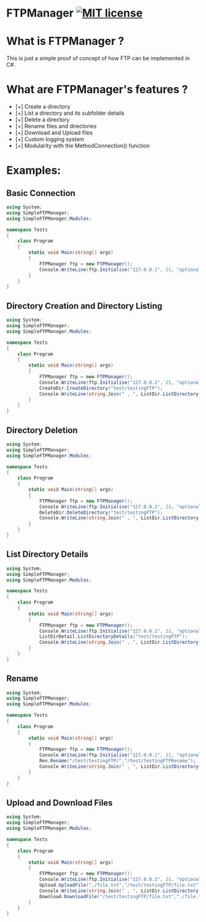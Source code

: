 # FTPManager [![MIT license](https://img.shields.io/badge/License-MIT-blue.svg)](https://lbesson.mit-license.org/)


# What is FTPManager ?

This is just a simple proof of concept of how FTP can be implemented in C#.

# What are FTPManager's features ?

- [+] Create a directory
- [+] List a directory and its subfolder details
- [+] Delete a directory
- [+] Rename files and directories
- [+] Download and Upload files
- [+] Custom logging system
- [+] Modularity with the MethodConnection() function

# Examples:

## Basic Connection
```csharp
using System;
using SimpleFTPManager;
using SimpleFTPManager.Modules;

namespace Tests
{
    class Program
    {
        static void Main(string[] args)
        {
            FTPManager ftp = new FTPManager();
            Console.WriteLine(ftp.Initialise("127.0.0.1", 21, "optionalUser", "optionalPass").WelcomeMessage); // Initialise returns a FtpWebResponse
        }
    }
}
```
## Directory Creation and Directory Listing
```csharp
using System;
using SimpleFTPManager;
using SimpleFTPManager.Modules;

namespace Tests
{
    class Program
    {
        static void Main(string[] args)
        {
            FTPManager ftp = new FTPManager();
            Console.WriteLine(ftp.Initialise("127.0.0.1", 21, "optionalUser", "optionalPass").WelcomeMessage); // Initialise returns a FtpWebResponse
            CreateDir.CreateDirectory("test/testingFTP");
            Console.WriteLine(string.Join(" , ", ListDir.ListDirectory("/test"))); // ListDirectory returns a string[], which can be printed onto the console like this.
        }
    }
}
```
## Directory Deletion
```csharp
using System;
using SimpleFTPManager;
using SimpleFTPManager.Modules;

namespace Tests
{
    class Program
    {
        static void Main(string[] args)
        {
            FTPManager ftp = new FTPManager();
            Console.WriteLine(ftp.Initialise("127.0.0.1", 21, "optionalUser", "optionalPass").WelcomeMessage); // Initialise returns a FtpWebResponse
            DeleteDir.DeleteDirectory("test/testingFTP");
            Console.WriteLine(string.Join(" , ", ListDir.ListDirectory("/test"))); // ListDirectory returns a string[], which can be printed onto the console like this.
        }
    }
}
```

## List Directory Details
```csharp
using System;
using SimpleFTPManager;
using SimpleFTPManager.Modules;

namespace Tests
{
    class Program
    {
        static void Main(string[] args)
        {
            FTPManager ftp = new FTPManager();
            Console.WriteLine(ftp.Initialise("127.0.0.1", 21, "optionalUser", "optionalPass").WelcomeMessage); // Initialise returns a FtpWebResponse
            ListDirDetail.ListDirectoryDetails("test/testingFTP");
            Console.WriteLine(string.Join(" , ", ListDir.ListDirectory("/test"))); // ListDirectory returns a string[], which can be printed onto the console like this.
        }
    }
}
```


## Rename
```csharp
using System;
using SimpleFTPManager;
using SimpleFTPManager.Modules;

namespace Tests
{
    class Program
    {
        static void Main(string[] args)
        {
            FTPManager ftp = new FTPManager();
            Console.WriteLine(ftp.Initialise("127.0.0.1", 21, "optionalUser", "optionalPass").WelcomeMessage); // Initialise returns a FtpWebResponse
            Ren.Rename("/test/testingFTP/","/test/testingFTPRename");
            Console.WriteLine(string.Join(" , ", ListDir.ListDirectory("/test"))); // ListDirectory returns a string[], which can be printed onto the console like this.
        }
    }
}
```


## Upload and Download Files
```csharp
using System;
using SimpleFTPManager;
using SimpleFTPManager.Modules;

namespace Tests
{
    class Program
    {
        static void Main(string[] args)
        {
            FTPManager ftp = new FTPManager();
            Console.WriteLine(ftp.Initialise("127.0.0.1", 21, "optionalUser", "optionalPass").WelcomeMessage); // Initialise returns a FtpWebResponse
            Upload.UploadFile("./file.txt","/test/testingFTP/file.txt");
            Console.WriteLine(string.Join(" , ", ListDir.ListDirectory("/test/testingFTP"))); // ListDirectory returns a string[], which can be printed onto the console like this.
            Download.DownloadFile("/test/testingFTP/file.txt","./file.txt");
        }
    }
}
```
